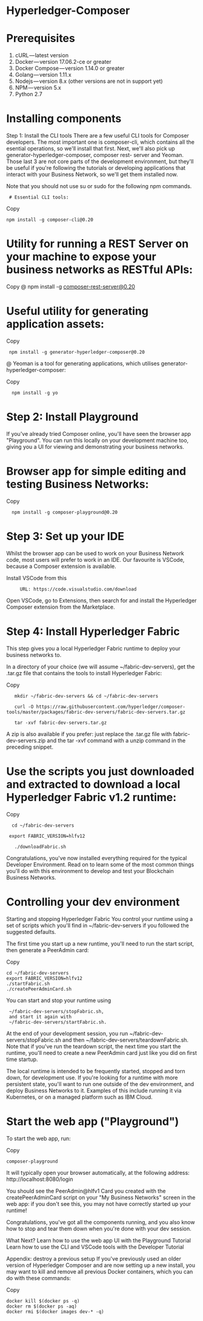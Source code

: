 # Hyperledger-Composer


# Prerequisites
 1. cURL — latest version
 2. Docker — version 17.06.2-ce or greater
 3. Docker Compose — version 1.14.0 or greater
 4. Golang — version 1.11.x
 5. Nodejs — version 8.x (other versions are not in support yet)
 6. NPM — version 5.x
 7. Python 2.7

  # Installing components
Step 1: Install the CLI tools
  There are a few useful CLI tools for Composer developers. The most important one is composer-cli, which contains all 
  the esential operations, so we'll install that first. Next, we'll also pick up generator-hyperledger-composer, composer     rest- server and Yeoman. Those last 3 are not core parts of the development environment, but they'll be useful if           you're  following the tutorials or developing applications that interact with your Business Network, so we'll get them        installed now.

Note that you should not use su or sudo for the following npm commands.

     # Essential CLI tools:

   Copy

    npm install -g composer-cli@0.20
    
   # Utility for running a REST Server on your machine to expose your business networks as RESTful APIs:

Copy
  @  npm install -g composer-rest-server@0.20
   # Useful utility for generating application assets:

Copy

     npm install -g generator-hyperledger-composer@0.20
  
 @  Yeoman is a tool for generating applications, which utilises generator-hyperledger-composer:

Copy

      npm install -g yo


# Step 2: Install Playground
   If you've already tried Composer online, you'll have seen the browser app "Playground". You can run this locally on your development machine too, giving you a UI for viewing and demonstrating your business networks.

 # Browser app for simple editing and testing Business Networks:

Copy

      npm install -g composer-playground@0.20


# Step 3: Set up your IDE
Whilst the browser app can be used to work on your Business Network code, most users will prefer to work in an IDE. Our favourite is VSCode, because a Composer extension is available.

Install VSCode from this             
                                      
         URL: https://code.visualstudio.com/download

Open VSCode, go to Extensions, then search for and install the Hyperledger Composer extension from the Marketplace.

# Step 4: Install Hyperledger Fabric
This step gives you a local Hyperledger Fabric runtime to deploy your business networks to.

In a directory of your choice (we will assume ~/fabric-dev-servers), get the .tar.gz file that contains the tools to install Hyperledger Fabric:

Copy

       mkdir ~/fabric-dev-servers && cd ~/fabric-dev-servers

       curl -O https://raw.githubusercontent.com/hyperledger/composer-tools/master/packages/fabric-dev-servers/fabric-dev-servers.tar.gz

       tar -xvf fabric-dev-servers.tar.gz

A zip is also available if you prefer: just replace the .tar.gz file with fabric-dev-servers.zip and the tar -xvf command with a unzip command in the preceding snippet.

   #    Use the scripts you just downloaded and extracted to download a local Hyperledger Fabric v1.2 runtime:

Copy

      cd ~/fabric-dev-servers
      
     export FABRIC_VERSION=hlfv12
     
       ./downloadFabric.sh




Congratulations, you've now installed everything required for the typical Developer Environment. Read on to learn some of the most common things you'll do with this environment to develop and test your Blockchain Business Networks.

# Controlling your dev environment

Starting and stopping Hyperledger Fabric
You control your runtime using a set of scripts which you'll find in ~/fabric-dev-servers if you followed the suggested defaults.

The first time you start up a new runtime, you'll need to run the start script, then generate a PeerAdmin card:

Copy


    cd ~/fabric-dev-servers
    export FABRIC_VERSION=hlfv12
    ./startFabric.sh
    ./createPeerAdminCard.sh
You can start and stop your runtime using

     ~/fabric-dev-servers/stopFabric.sh, 
     and start it again with 
     ~/fabric-dev-servers/startFabric.sh.



At the end of your development session, you run ~/fabric-dev-servers/stopFabric.sh and then ~/fabric-dev-servers/teardownFabric.sh. Note that if you've run the teardown script, the next time you start the runtime, you'll need to create a new PeerAdmin card just like you did on first time startup.

The local runtime is intended to be frequently started, stopped and torn down, for development use. If you're looking for a runtime with more persistent state, you'll want to run one outside of the dev environment, and deploy Business Networks to it. Examples of this include running it via Kubernetes, or on a managed platform such as IBM Cloud.

# Start the web app ("Playground")
To start the web app, run:

Copy


    composer-playground
    
    
It will typically open your browser automatically, at the following address: http://localhost:8080/login

You should see the PeerAdmin@hlfv1 Card you created with the createPeerAdminCard script on your "My Business Networks" screen in the web app: if you don't see this, you may not have correctly started up your runtime!

Congratulations, you've got all the components running, and you also know how to stop and tear them down when you're done with your dev session.

What Next?
Learn how to use the web app UI with the Playground Tutorial
Learn how to use the CLI and VSCode tools with the Developer Tutorial

Appendix: destroy a previous setup
If you've previously used an older version of Hyperledger Composer and are now setting up a new install, you may want to kill and remove all previous Docker containers, which you can do with these commands:

Copy

    docker kill $(docker ps -q)
    docker rm $(docker ps -aq)
    docker rmi $(docker images dev-* -q)
     
